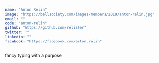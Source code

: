 ```yaml
---
name: "Anton Relin"
image: "https://bellsociety.com/images/members/2019/anton-relin.jpg"
email: ""
code: "anton-relin"
github: "https://github.com/relisher"
twitter: ""
linkedin: ""
facebook: "https://facebook.com/anton.relin"
---
```

fancy typing with a purpose